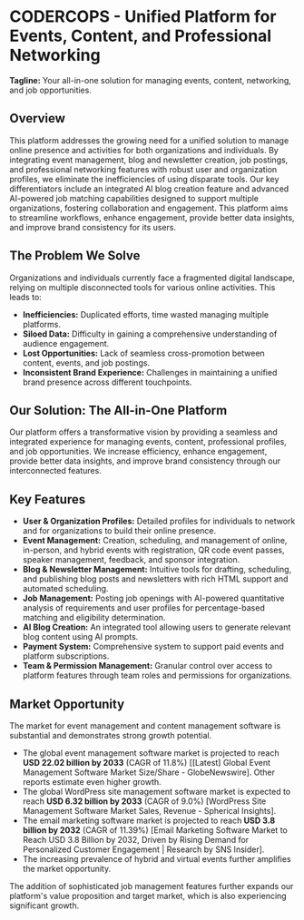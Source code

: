 # CODERCOPS - Unified Platform for Events, Content, and Professional Networking

**Tagline:** Your all-in-one solution for managing events, content, networking, and job opportunities.

## Overview

This platform addresses the growing need for a unified solution to manage online presence and activities for both organizations and individuals. By integrating event management, blog and newsletter creation, job postings, and professional networking features with robust user and organization profiles, we eliminate the inefficiencies of using disparate tools. Our key differentiators include an integrated AI blog creation feature and advanced AI-powered job matching capabilities designed to support multiple organizations, fostering collaboration and engagement. This platform aims to streamline workflows, enhance engagement, provide better data insights, and improve brand consistency for its users.

## The Problem We Solve

Organizations and individuals currently face a fragmented digital landscape, relying on multiple disconnected tools for various online activities. This leads to:

  * **Inefficiencies:** Duplicated efforts, time wasted managing multiple platforms.
  * **Siloed Data:** Difficulty in gaining a comprehensive understanding of audience engagement.
  * **Lost Opportunities:** Lack of seamless cross-promotion between content, events, and job postings.
  * **Inconsistent Brand Experience:** Challenges in maintaining a unified brand presence across different touchpoints.

## Our Solution: The All-in-One Platform

Our platform offers a transformative vision by providing a seamless and integrated experience for managing events, content, professional profiles, and job opportunities. We increase efficiency, enhance engagement, provide better data insights, and improve brand consistency through our interconnected features.

## Key Features

  * **User & Organization Profiles:** Detailed profiles for individuals to network and for organizations to build their online presence.
  * **Event Management:** Creation, scheduling, and management of online, in-person, and hybrid events with registration, QR code event passes, speaker management, feedback, and sponsor integration.
  * **Blog & Newsletter Management:** Intuitive tools for drafting, scheduling, and publishing blog posts and newsletters with rich HTML support and automated scheduling.
  * **Job Management:** Posting job openings with AI-powered quantitative analysis of requirements and user profiles for percentage-based matching and eligibility determination.
  * **AI Blog Creation:** An integrated tool allowing users to generate relevant blog content using AI prompts.
  * **Payment System:** Comprehensive system to support paid events and platform subscriptions.
  * **Team & Permission Management:** Granular control over access to platform features through team roles and permissions for organizations.

## Market Opportunity

The market for event management and content management software is substantial and demonstrates strong growth potential.

  * The global event management software market is projected to reach **USD 22.02 billion by 2033** (CAGR of 11.8%) [[Latest] Global Event Management Software Market Size/Share - GlobeNewswire]. Other reports estimate even higher growth.
  * The global WordPress site management software market is expected to reach **USD 6.32 billion by 2033** (CAGR of 9.0%) [WordPress Site Management Software Market Sales, Revenue - Spherical Insights].
  * The email marketing software market is projected to reach **USD 3.8 billion by 2032** (CAGR of 11.39%) [Email Marketing Software Market to Reach USD 3.8 Billion by 2032, Driven by Rising Demand for Personalized Customer Engagement | Research by SNS Insider].
  * The increasing prevalence of hybrid and virtual events further amplifies the market opportunity.

The addition of sophisticated job management features further expands our platform's value proposition and target market, which is also experiencing significant growth.
